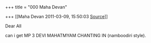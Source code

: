+++
title = "000 Maha Devan"

+++
[[Maha Devan	2011-03-09, 15:50:03 [Source](https://groups.google.com/g/samskrita/c/4kb3M64hdNw)]]



Dear All





can i get MP 3 DEVI MAHATMYAM CHANTING IN (namboodiri style).





